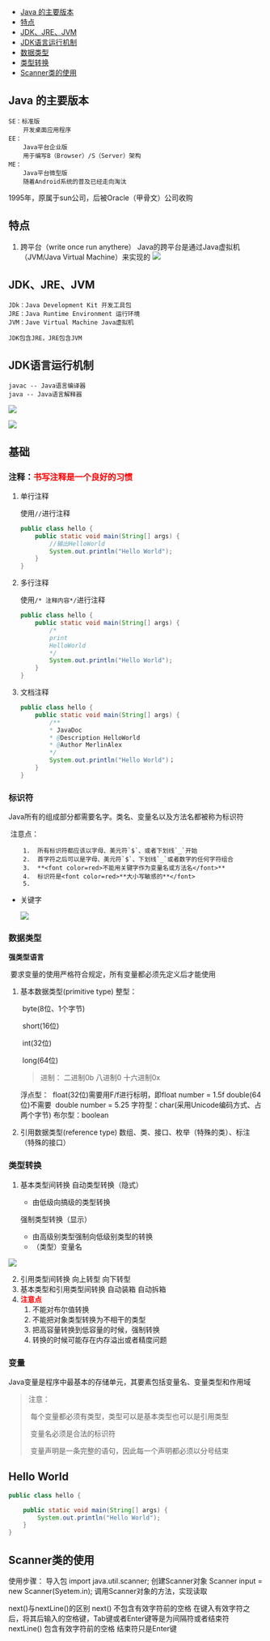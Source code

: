 <!-- TOC -->

- [Java 的主要版本](#java-的主要版本)
- [特点](#特点)
- [JDK、JRE、JVM](#jdkjrejvm)
- [JDK语言运行机制](#jdk语言运行机制)
- [数据类型](#数据类型)
- [类型转换](#类型转换)
- [Scanner类的使用](#scanner类的使用)

<!-- /TOC -->

## Java 的主要版本
    SE：标准版
        开发桌面应用程序
    EE：
        Java平台企业版
        用于编写B（Browser）/S（Server）架构
    ME：
        Java平台微型版
        随着Android系统的普及已经走向淘汰

1995年，原属于sun公司，后被Oracle（甲骨文）公司收购
## 特点
1. 跨平台（write once run anythere）
    Java的跨平台是通过Java虚拟机（JVM/Java Virtual Machine）来实现的
![](https://cdn.jsdelivr.net/gh/huangjingping520/PicGo/JVM.drawio.png)

## JDK、JRE、JVM
    JDk：Java Development Kit 开发工具包
    JRE：Java Runtime Environment 运行环境
    JVM：Jave Virtual Machine Java虚拟机
    
    JDK包含JRE，JRE包含JVM

## JDK语言运行机制
    javac -- Java语言编译器
    java -- Java语言解释器
![](https://cdn.jsdelivr.net/gh/huangjingping520/PicGo/运行机制.drawio.png)

![](https://cdn.jsdelivr.net/gh/huangjingping520/PicGo/1.jpg)

## 基础

### 注释：<font color=red>书写注释是一个良好的习惯</font>

1. 单行注释

   使用`//`进行注释

   ```java
   public class hello {
       public static void main(String[] args) {
           //输出HelloWorld
           System.out.println("Hello World");
       }
   }
   ```

   

2. 多行注释

   使用`/* 注释内容*/`进行注释

   ```java
   public class hello {
       public static void main(String[] args) {
           /*
           print 
           HelloWorld
           */
           System.out.println("Hello World");
       }
   }
   ```

   

3. 文档注释

   ```java
   public class hello {
       public static void main(String[] args) {
           /**
           * JavaDoc 
           * @Description HelloWorld
           * @Author MerlinAlex
           */
           System.out.println("Hello World")；
       }
   }
   ```

### 标识符

​	Java所有的组成部分都需要名字。类名、变量名以及方法名都被称为标识符

​	注意点：

		1.  所有标识符都应该以字母、美元符`$`、或者下划线`_`开始
		2.  首字符之后可以是字母、美元符`$`、下划线`_`或者数字的任何字符组合
		3.  **<font color=red>不能用关键字作为变量名或方法名</font>**
		4.  标识符是<font color=red>**大小写敏感的**</font>
		5.  

- 关键字

  ![](https://cdn.jsdelivr.net/gh/huangjingping520/PicGo/%E5%85%B3%E9%94%AE%E5%AD%97.PNG)

  

### 数据类型

**强类型语言**

​	要求变量的使用严格符合规定，所有变量都必须先定义后才能使用

1. 基本数据类型(primitive type)
    整型：

    ​	byte(8位、1个字节)

    ​	short(16位)

    ​	int(32位)

    ​	long(64位)
    
    >进制： 二进制0b 八进制0 十六进制0x
    
    浮点型：
    ​    float(32位)需要用F/f进行标明，即float number = 1.5f
    ​    double(64位)不需要
​        double number = 5.25
    字符型：char(采用Unicode编码方式、占两个字节)
    布尔型：boolean
    
2. 引用数据类型(reference type)
    数组、类、接口、枚举（特殊的类）、标注（特殊的接口）

### 类型转换

1. 基本类型间转换
    自动类型转换（隐式）

    - 由低级向搞级的类型转换

    强制类型转换（显示）

    - 由高级别类型强制向低级别类型的转换
    - （类型）变量名

![](https://cdn.jsdelivr.net/gh/huangjingping520/PicGo/类型转换.drawio.png)

2. 引用类型间转换
    向上转型
    向下转型
3. 基本类型和引用类型间转换
    自动装箱
    自动拆箱
4. <font color=red>**注意点**</font>
    1. 不能对布尔值转换
    2. 不能把对象类型转换为不相干的类型
    3. 把高容量转换到低容量的时候，强制转换
    4. 转换的时候可能存在内存溢出或者精度问题

### 变量

Java变量是程序中最基本的存储单元，其要素包括变量名、变量类型和作用域

>注意：
>
>​	每个变量都必须有类型，类型可以是基本类型也可以是引用类型
>
>​	变量名必须是合法的标识符
>
>​	变量声明是一条完整的语句，因此每一个声明都必须以分号结束

## Hello World

```java
public class hello {

    public static void main(String[] args) {
        System.out.println("Hello World");
    }
}
```



## Scanner类的使用

使用步骤：
    导入包
        import java.util.scanner;
    创建Scanner对象
        Scanner input = new Scanner(Syetem.in);
    调用Scanner对象的方法，实现读取

next()与nextLine()的区别
    next()
        不包含有效字符前的空格
        在键入有效字符之后，将其后输入的空格键，Tab键或者Enter键等是为间隔符或者结束符
    nextLine()
        包含有效字符前的空格
        结束符只是Enter键
